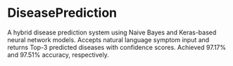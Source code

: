 # DiseasePrediction
A hybrid disease prediction system using Naive Bayes and Keras-based neural network models. Accepts natural language symptom input and returns Top-3 predicted diseases with confidence scores. Achieved 97.17% and 97.51% accuracy, respectively.
